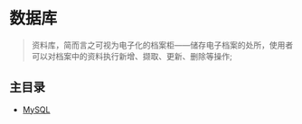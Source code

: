 # 数据库 <!-- omit in toc -->

> 资料库，简而言之可视为电子化的档案柜——储存电子档案的处所，使用者可以对档案中的资料执行新增、撷取、更新、删除等操作;

## 主目录

- [MySQL](./MySQL.md)
